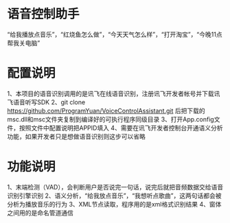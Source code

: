 # 语音控制助手
“给我播放点音乐”，“红烧鱼怎么做”，“今天天气怎么样”，“打开淘宝”，“今晚11点帮我关电脑”

# 配置说明
1、本项目的语音识别调用的是讯飞在线语音识别，注册讯飞开发者帐号并下载讯飞语音听写SDK
2、git clone https://github.com/ProgramYuan/VoiceControlAssistant.git 后把下载的msc.dll和msc文件夹复制到编译好的可执行程序同级目录
3、打开App.config文件，按照文件中配置说明把APPID填入
4、需要在讯飞开发者控制台开通语义分析功能，如果开发者只是想做语音识别则这步可以省略

# 功能说明
1、末端检测（VAD），会判断用户是否说完一句话，说完后就把音频数据交给语音识别引擎识别
2、语义分析，“给我放点音乐”，“我想听点歌曲”，这两句话都会被分析为播放音乐的行为
3、XML节点读取，程序用的是xml格式识别结果
4、窗体之间用的是命名管道通信
